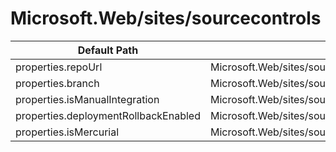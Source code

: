 # Microsoft.Web/sites/sourcecontrols

| Default Path | Alias |
|---|---|
| properties.repoUrl | Microsoft.Web/sites/sourcecontrols/web.repoUrl |
| properties.branch | Microsoft.Web/sites/sourcecontrols/web.branch |
| properties.isManualIntegration | Microsoft.Web/sites/sourcecontrols/web.isManualIntegration |
| properties.deploymentRollbackEnabled | Microsoft.Web/sites/sourcecontrols/web.deploymentRollbackEnabled |
| properties.isMercurial | Microsoft.Web/sites/sourcecontrols/web.isMercurial |


